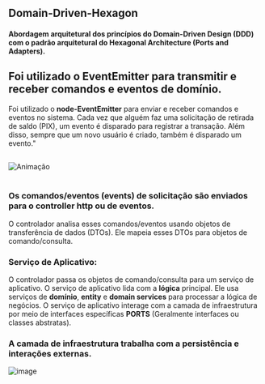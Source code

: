 ﻿## Domain-Driven-Hexagon
#### Abordagem arquitetural dos princípios do Domain-Driven Design (DDD) com o padrão arquitetural do Hexagonal Architecture (Ports and Adapters).
##
## Foi utilizado o EventEmitter para transmitir e receber comandos e eventos de domínio.
Foi utilizado o **node-EventEmitter** para enviar e receber comandos e eventos no sistema. Cada vez que alguém faz uma solicitação de retirada de saldo (PIX), um evento é disparado para registrar a transação. Além disso, sempre que um novo usuário é criado, também  é disparado um evento."
##
 ![Animação](https://github.com/kaiquye/DOMAIN-DRIVEN-HEXAGON/assets/69175890/e69fc13b-9c3b-4a4a-b160-9ab1208961b1)
# 
##

### Os comandos/eventos (events) de solicitação são enviados para o controller http ou de eventos.

O controlador analisa esses comandos/eventos usando objetos de transferência de dados (DTOs).
Ele mapeia esses DTOs para objetos de comando/consulta.

### Serviço de Aplicativo:

O controlador passa os objetos de comando/consulta para um serviço de aplicativo.
O serviço de aplicativo lida com a **lógica** principal.
Ele usa serviços de **domínio**, **entity** e **domain services** para processar a lógica de negócios.
O serviço de aplicativo interage com a camada de infraestrutura por meio de interfaces específicas **PORTS** (Geralmente interfaces ou classes abstratas).

### A camada de infraestrutura trabalha com a persistência e interações externas.
![image](https://github.com/kaiquye/DOMAIN-DRIVEN-HEXAGON/assets/69175890/c1bf9365-0fc5-4159-9af9-f9f742cbcc3f)

